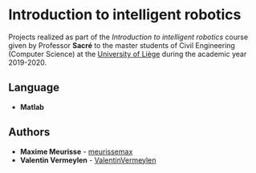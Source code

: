 # Introduction to intelligent robotics

Projects realized as part of the *Introduction to intelligent robotics* course given by Professor **Sacré** to the master students of Civil Engineering (Computer Science) at the [University of Liège](https://www.uliege.be/) during the academic year 2019-2020.

## Language

* **Matlab**

## Authors

* **Maxime Meurisse** - [meurissemax](https://github.com/meurissemax)
* **Valentin Vermeylen** - [ValentinVermeylen](https://github.com/ValentinVermeylen)
